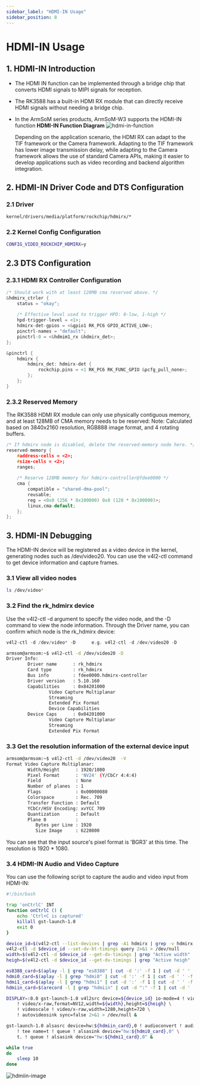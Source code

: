 ```yaml
---
sidebar_label: "HDMI-IN Usage"
sidebar_position: 8
---
```

# HDMI-IN Usage

## 1. HDMI-IN Introduction

- The HDMI IN function can be implemented through a bridge chip that converts HDMI signals to MIPI signals for reception.

- The RK3588  has a built-in HDMI RX module that can directly receive HDMI signals without needing a bridge chip.

- In the ArmSoM series products, ArmSoM-W3 supports the HDMI-IN function
  **HDMI-IN Function Diagram**
  ![hdmi-in-function](/img/general-tutorial/interface-usage/hdmi-in-function.png)

  Depending on the application scenario, the HDMI RX can adapt to the TIF framework or the Camera framework. Adapting to the TIF framework has lower image transmission delay, while adapting to the Camera framework allows the use of standard Camera APIs, making it easier to develop applications such as video recording and backend algorithm integration.

## 2. HDMI-IN Driver Code and DTS Configuration

### 2.1 Driver

```bash
kernel/drivers/media/platform/rockchip/hdmirx/*
```

### 2.2 Kernel Config Configuration

```bash
CONFIG_VIDEO_ROCKCHIP_HDMIRX=y
```

## 2.3 DTS Configuration

### 2.3.1 HDMI RX Controller Configuration

```c
/* Should work with at least 128MB cma reserved above. */ 
&hdmirx_ctrler { 
    status = "okay"; 
    
    /* Effective level used to trigger HPD: 0-low, 1-high */ 
    hpd-trigger-level = <1>; 
    hdmirx-det-gpios = <&gpio1 RK_PC6 GPIO_ACTIVE_LOW>; 
    pinctrl-names = "default"; 
    pinctrl-0 = <&hdmim1_rx &hdmirx_det>; 
}; 

&pinctrl {
    hdmirx {
        hdmirx_det: hdmirx-det {
            rockchip,pins = <1 RK_PC6 RK_FUNC_GPIO &pcfg_pull_none>;
        };
    };
}
```

### 2.3.2 Reserved Memory

The RK3588 HDMI RX module can only use physically contiguous memory, and at least 128MB of CMA memory needs to be reserved:
Note: Calculated based on 3840x2160 resolution, RGB888 image format, and 4 rotating buffers.

```c
/* If hdmirx node is disabled, delete the reserved-memory node here. */ 
reserved-memory { 
    #address-cells = <2>; 
    #size-cells = <2>; 
    ranges; 
    
    /* Reserve 128MB memory for hdmirx-controller@fdee0000 */ 
    cma { 
        compatible = "shared-dma-pool"; 
        reusable; 
        reg = <0x0 (256 * 0x100000) 0x0 (128 * 0x100000)>; 
        linux,cma-default; 
    }; 
};
```

## 3. HDMI-IN Debugging

The HDMI-IN device will be registered as a video device in the kernel, generating nodes such as /dev/video20. You can use the v4l2-ctl command to get device information and capture frames.

### 3.1 View all video nodes

```bash
ls /dev/video* 
```

### 3.2 Find the **rk_hdmirx** device

Use the v4l2-ctl -d argument to specify the video node, and the -D command to view the node information. Through the Driver name, you can confirm which node is the rk_hdmirx device:


```c
v4l2-ctl -d /dev/video* -D      e.g. v4l2-ctl -d /dev/video20 -D 
```

```bash
armsom@armsom:~$ v4l2-ctl -d /dev/video20 -D
Driver Info:
        Driver name      : rk_hdmirx
        Card type        : rk_hdmirx
        Bus info         : fdee0000.hdmirx-controller
        Driver version   : 5.10.160
        Capabilities     : 0x84201000
                Video Capture Multiplanar
                Streaming
                Extended Pix Format
                Device Capabilities
        Device Caps      : 0x04201000
                Video Capture Multiplanar
                Streaming
                Extended Pix Format
```



### 3.3 Get the resolution information of the external device input

```bash
armsom@armsom:~$ v4l2-ctl -d /dev/video20  -V
Format Video Capture Multiplanar:
        Width/Height      : 1920/1080
        Pixel Format      : 'NV24' (Y/CbCr 4:4:4)
        Field             : None
        Number of planes  : 1
        Flags             : 0x00000080
        Colorspace        : Rec. 709
        Transfer Function : Default
        YCbCr/HSV Encoding: xvYCC 709
        Quantization      : Default
        Plane 0           :
           Bytes per Line : 1920
           Size Image     : 6220800
```

You can see that the input source's pixel format is 'BGR3' at this time. The resolution is 1920 * 1080.

### 3.4 HDMI-IN Audio and Video Capture

You can use the following script to capture the audio and video input from HDMI-IN:

```bash
#!/bin/bash

trap 'onCtrlC' INT
function onCtrlC () {
    echo 'Ctrl+C is captured'
    killall gst-launch-1.0
    exit 0
}

device_id=$(v4l2-ctl --list-devices | grep -A1 hdmirx | grep -v hdmirx | awk -F ' ' '{print $NF}')
v4l2-ctl -d $device_id --set-dv-bt-timings query 2>&1 > /dev/null
width=$(v4l2-ctl -d $device_id --get-dv-timings | grep "Active width" |awk -F ' ' '{print $NF}')
heigh=$(v4l2-ctl -d $device_id --get-dv-timings | grep "Active heigh" |awk -F ' ' '{print $NF}')

es8388_card=$(aplay -l | grep "es8388" | cut -d ':' -f 1 | cut -d ' ' -f 2)
hdmi0_card=$(aplay -l | grep "hdmi0" | cut -d ':' -f 1 | cut -d ' ' -f 2)
hdmi1_card=$(aplay -l | grep "hdmi1" | cut -d ':' -f 1 | cut -d ' ' -f 2)
hdmiin_card=$(arecord -l | grep "hdmiin" | cut -d ":" -f 1 | cut -d ' ' -f 2)

DISPLAY=:0.0 gst-launch-1.0 v4l2src device=${device_id} io-mode=4 ! videoconvert \
    ! video/x-raw,format=NV12,width=${width},height=${heigh} \
    ! videoscale ! video/x-raw,width=1280,height=720 \
    ! autovideosink sync=false 2>&1 > /dev/null &

gst-launch-1.0 alsasrc device=hw:${hdmiin_card},0 ! audioconvert ! audioresample ! queue \
    ! tee name=t ! queue ! alsasink device="hw:${hdmi0_card},0" \
    t. ! queue ! alsasink device="hw:${hdmi1_card},0" &

while true
do
    sleep 10
done
```

![hdmiin-image](/img/general-tutorial/interface-usage/hdmiin-image.png)